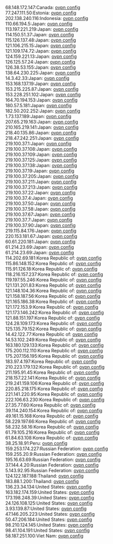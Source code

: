 68.148.172.147:Canada: [ovpn config](vpn/68_148_172_147.ovpn)  
77.247.111.50:Estonia: [ovpn config](vpn/77_247_111_50.ovpn)  
202.138.240.116:Indonesia: [ovpn config](vpn/202_138_240_116.ovpn)  
110.66.194.5:Japan: [ovpn config](vpn/110_66_194_5.ovpn)  
113.197.221.219:Japan: [ovpn config](vpn/113_197_221_219.ovpn)  
114.150.51.37:Japan: [ovpn config](vpn/114_150_51_37.ovpn)  
115.126.137.48:Japan: [ovpn config](vpn/115_126_137_48.ovpn)  
121.106.215.15:Japan: [ovpn config](vpn/121_106_215_15.ovpn)  
121.109.174.72:Japan: [ovpn config](vpn/121_109_174_72.ovpn)  
124.159.221.13:Japan: [ovpn config](vpn/124_159_221_13.ovpn)  
126.125.57.24:Japan: [ovpn config](vpn/126_125_57_24.ovpn)  
126.38.53.155:Japan: [ovpn config](vpn/126_38_53_155.ovpn)  
138.64.230.225:Japan: [ovpn config](vpn/138_64_230_225.ovpn)  
14.3.42.33:Japan: [ovpn config](vpn/14_3_42_33.ovpn)  
153.168.137.19:Japan: [ovpn config](vpn/153_168_137_19.ovpn)  
153.215.225.87:Japan: [ovpn config](vpn/153_215_225_87.ovpn)  
153.228.251.102:Japan: [ovpn config](vpn/153_228_251_102.ovpn)  
164.70.194.153:Japan: [ovpn config](vpn/164_70_194_153.ovpn)  
180.57.5.181:Japan: [ovpn config](vpn/180_57_5_181.ovpn)  
182.50.202.252:Japan: [ovpn config](vpn/182_50_202_252.ovpn)  
1.73.137.189:Japan: [ovpn config](vpn/1_73_137_189.ovpn)  
207.65.219.163:Japan: [ovpn config](vpn/207_65_219_163.ovpn)  
210.165.219.141:Japan: [ovpn config](vpn/210_165_219_141.ovpn)  
218.40.135.86:Japan: [ovpn config](vpn/218_40_135_86.ovpn)  
218.47.242.251:Japan: [ovpn config](vpn/218_47_242_251.ovpn)  
219.100.37.1:Japan: [ovpn config](vpn/219_100_37_1.ovpn)  
219.100.37.108:Japan: [ovpn config](vpn/219_100_37_108.ovpn)  
219.100.37.109:Japan: [ovpn config](vpn/219_100_37_109.ovpn)  
219.100.37.125:Japan: [ovpn config](vpn/219_100_37_125.ovpn)  
219.100.37.138:Japan: [ovpn config](vpn/219_100_37_138.ovpn)  
219.100.37.19:Japan: [ovpn config](vpn/219_100_37_19.ovpn)  
219.100.37.205:Japan: [ovpn config](vpn/219_100_37_205.ovpn)  
219.100.37.211:Japan: [ovpn config](vpn/219_100_37_211.ovpn)  
219.100.37.213:Japan: [ovpn config](vpn/219_100_37_213.ovpn)  
219.100.37.22:Japan: [ovpn config](vpn/219_100_37_22.ovpn)  
219.100.37.4:Japan: [ovpn config](vpn/219_100_37_4.ovpn)  
219.100.37.50:Japan: [ovpn config](vpn/219_100_37_50.ovpn)  
219.100.37.58:Japan: [ovpn config](vpn/219_100_37_58.ovpn)  
219.100.37.67:Japan: [ovpn config](vpn/219_100_37_67.ovpn)  
219.100.37.7:Japan: [ovpn config](vpn/219_100_37_7.ovpn)  
219.100.37.90:Japan: [ovpn config](vpn/219_100_37_90.ovpn)  
219.115.84.176:Japan: [ovpn config](vpn/219_115_84_176.ovpn)  
220.153.181.67:Japan: [ovpn config](vpn/220_153_181_67.ovpn)  
60.61.220.181:Japan: [ovpn config](vpn/60_61_220_181.ovpn)  
61.214.23.69:Japan: [ovpn config](vpn/61_214_23_69.ovpn)  
61.214.23.69:Japan: [ovpn config](vpn/61_214_23_69.ovpn)  
114.202.69.181:Korea Republic of: [ovpn config](vpn/114_202_69_181.ovpn)  
115.86.148.152:Korea Republic of: [ovpn config](vpn/115_86_148_152.ovpn)  
115.91.126.18:Korea Republic of: [ovpn config](vpn/115_91_126_18.ovpn)  
118.216.157.237:Korea Republic of: [ovpn config](vpn/118_216_157_237.ovpn)  
119.197.55.246:Korea Republic of: [ovpn config](vpn/119_197_55_246.ovpn)  
121.131.201.83:Korea Republic of: [ovpn config](vpn/121_131_201_83.ovpn)  
121.148.104.36:Korea Republic of: [ovpn config](vpn/121_148_104_36.ovpn)  
121.158.187.56:Korea Republic of: [ovpn config](vpn/121_158_187_56.ovpn)  
121.165.186.38:Korea Republic of: [ovpn config](vpn/121_165_186_38.ovpn)  
121.172.153.9:Korea Republic of: [ovpn config](vpn/121_172_153_9.ovpn)  
121.173.146.242:Korea Republic of: [ovpn config](vpn/121_173_146_242.ovpn)  
121.88.151.197:Korea Republic of: [ovpn config](vpn/121_88_151_197.ovpn)  
124.28.109.173:Korea Republic of: [ovpn config](vpn/124_28_109_173.ovpn)  
125.135.79.152:Korea Republic of: [ovpn config](vpn/125_135_79_152.ovpn)  
14.42.122.77:Korea Republic of: [ovpn config](vpn/14_42_122_77.ovpn)  
14.53.102.249:Korea Republic of: [ovpn config](vpn/14_53_102_249.ovpn)  
163.180.129.133:Korea Republic of: [ovpn config](vpn/163_180_129_133.ovpn)  
175.200.112.110:Korea Republic of: [ovpn config](vpn/175_200_112_110.ovpn)  
175.207.156.195:Korea Republic of: [ovpn config](vpn/175_207_156_195.ovpn)  
183.97.4.197:Korea Republic of: [ovpn config](vpn/183_97_4_197.ovpn)  
210.223.179.132:Korea Republic of: [ovpn config](vpn/210_223_179_132.ovpn)  
211.195.91.45:Korea Republic of: [ovpn config](vpn/211_195_91_45.ovpn)  
218.157.22.141:Korea Republic of: [ovpn config](vpn/218_157_22_141.ovpn)  
219.241.159.106:Korea Republic of: [ovpn config](vpn/219_241_159_106.ovpn)  
220.85.218.175:Korea Republic of: [ovpn config](vpn/220_85_218_175.ovpn)  
221.141.220.95:Korea Republic of: [ovpn config](vpn/221_141_220_95.ovpn)  
222.106.63.230:Korea Republic of: [ovpn config](vpn/222_106_63_230.ovpn)  
27.35.77.60:Korea Republic of: [ovpn config](vpn/27_35_77_60.ovpn)  
39.114.240.154:Korea Republic of: [ovpn config](vpn/39_114_240_154.ovpn)  
49.161.15.168:Korea Republic of: [ovpn config](vpn/49_161_15_168.ovpn)  
58.229.197.66:Korea Republic of: [ovpn config](vpn/58_229_197_66.ovpn)  
58.232.58.16:Korea Republic of: [ovpn config](vpn/58_232_58_16.ovpn)  
61.79.105.216:Korea Republic of: [ovpn config](vpn/61_79_105_216.ovpn)  
61.84.63.108:Korea Republic of: [ovpn config](vpn/61_84_63_108.ovpn)  
38.25.18.91:Peru: [ovpn config](vpn/38_25_18_91.ovpn)  
159.253.174.227:Russian Federation: [ovpn config](vpn/159_253_174_227.ovpn)  
159.255.20.9:Russian Federation: [ovpn config](vpn/159_255_20_9.ovpn)  
195.16.63.69:Russian Federation: [ovpn config](vpn/195_16_63_69.ovpn)  
37.144.4.20:Russian Federation: [ovpn config](vpn/37_144_4_20.ovpn)  
5.143.92.95:Russian Federation: [ovpn config](vpn/5_143_92_95.ovpn)  
124.122.187.188:Thailand: [ovpn config](vpn/124_122_187_188.ovpn)  
183.88.1.200:Thailand: [ovpn config](vpn/183_88_1_200.ovpn)  
136.23.34.134:United States: [ovpn config](vpn/136_23_34_134.ovpn)  
163.182.174.159:United States: [ovpn config](vpn/163_182_174_159.ovpn)  
173.198.248.39:United States: [ovpn config](vpn/173_198_248_39.ovpn)  
24.126.108.125:United States: [ovpn config](vpn/24_126_108_125.ovpn)  
3.93.139.87:United States: [ovpn config](vpn/3_93_139_87.ovpn)  
47.146.205.223:United States: [ovpn config](vpn/47_146_205_223.ovpn)  
50.47.206.184:United States: [ovpn config](vpn/50_47_206_184.ovpn)  
98.210.124.145:United States: [ovpn config](vpn/98_210_124_145.ovpn)  
98.41.104.191:United States: [ovpn config](vpn/98_41_104_191.ovpn)  
58.187.251.100:Viet Nam: [ovpn config](vpn/58_187_251_100.ovpn)  
